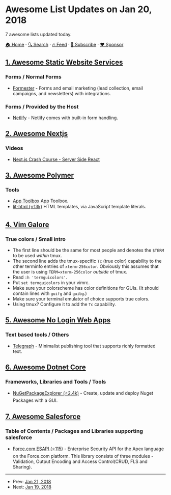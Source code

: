 # Awesome List Updates on Jan 20, 2018

7 awesome lists updated today.

[🏠 Home](/README.md) · [🔍 Search](https://www.trackawesomelist.com/search/) · [🔥 Feed](https://www.trackawesomelist.com/rss.xml) · [📮 Subscribe](https://trackawesomelist.us17.list-manage.com/subscribe?u=d2f0117aa829c83a63ec63c2f&id=36a103854c) · [❤️  Sponsor](https://github.com/sponsors/theowenyoung)



## [1. Awesome Static Website Services](/content/agarrharr/awesome-static-website-services/README.md)

### Forms / Normal Forms

*   [Formester](https://www.formester.com) - Forms and email marketing (lead collection, email campaigns, and newsletters) with integrations.

### Forms / Provided by the Host

*   [Netlify](https://www.netlify.com/docs/form-handling/) - Netlify comes with built-in form handling.

## [2. Awesome Nextjs](/content/unicodeveloper/awesome-nextjs/README.md)

### Videos

*   [Next.js Crash Course - Server Side React](https://www.youtube.com/watch?v=IkOVe40Sy0U)

## [3. Awesome Polymer](/content/Granze/awesome-polymer/README.md)

### Tools

*   [App Toolbox](https://www.polymer-project.org/2.0/toolbox/) App Toolbox.
*   [lit-html (⭐13k)](https://github.com/Polymer/lit-html) HTML templates, via JavaScript template literals.

## [4. Vim Galore](/content/mhinz/vim-galore/README.md)

### True colors / Small intro

*   The first line should be the same for most people and denotes the `$TERM` to
    be used *within* tmux.
*   The second line adds the tmux-specific `Tc` (true color) capability to the
    other terminfo entries of `xterm-256color`. Obviously this assumes that the
    user is using `TERM=xterm-256color` *outside* of tmux.
*   Read `:h 'termguicolors'`.
*   Put `set termguicolors` in your vimrc.
*   Make sure your colorscheme has color definitions for GUIs. (It should contain
    lines with `guifg` and `guibg`.)
*   Make sure your terminal emulator of choice supports true colors.
*   Using tmux? Configure it to add the `Tc` capability.

## [5. Awesome No Login Web Apps](/content/aviaryan/awesome-no-login-web-apps/README.md)

### Text based tools / Others

*   [Telegraph](http://telegra.ph/) - Minimalist publishing tool that supports richly formatted text.

## [6. Awesome Dotnet Core](/content/thangchung/awesome-dotnet-core/README.md)

### Frameworks, Libraries and Tools / Tools

*   [NuGetPackageExplorer (⭐2.4k)](https://github.com/NuGetPackageExplorer/NuGetPackageExplorer) - Create, update and deploy Nuget Packages with a GUI.

## [7. Awesome Salesforce](/content/mailtoharshit/awesome-salesforce/README.md)

### Table of Contents / Packages and Libraries supporting salesforce

*   [Force.com ESAPI (⭐115)](https://github.com/forcedotcom/force-dot-com-esapi) - Enterprise Security API for the Apex language on the Force.com platform. This library consists of three modules - Validation, Output Encoding and Access Control(CRUD, FLS and Sharing).

---

- Prev: [Jan 21, 2018](/content/2018/01/21/README.md)
- Next: [Jan 19, 2018](/content/2018/01/19/README.md)